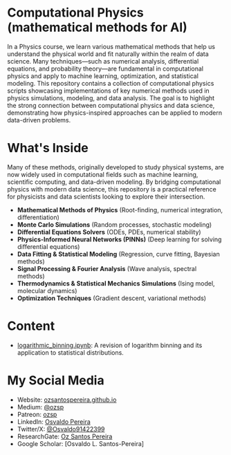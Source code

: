 # Computational Physics (mathematical methods for AI)

In a Physics course, we learn various mathematical methods that help us understand the physical world and fit naturally within the realm of data science. Many techniques—such as numerical analysis, differential equations, and probability theory—are fundamental in computational physics and apply to machine learning, optimization, and statistical modeling.  This repository contains a collection of computational physics scripts showcasing implementations of key numerical methods used in physics simulations, modeling, and data analysis. The goal is to highlight the strong connection between computational physics and data science, demonstrating how physics-inspired approaches can be applied to modern data-driven problems.  

# What's Inside  
Many of these methods, originally developed to study physical systems, are now widely used in computational fields such as machine learning, scientific computing, and data-driven modeling. By bridging computational physics with modern data science, this repository is a practical reference for physicists and data scientists looking to explore their intersection. 

- **Mathematical Methods of Physics** (Root-finding, numerical integration, differentiation)  
- **Monte Carlo Simulations** (Random processes, stochastic modeling)  
- **Differential Equations Solvers** (ODEs, PDEs, numerical stability)  
- **Physics-Informed Neural Networks (PINNs)** (Deep learning for solving differential equations)  
- **Data Fitting & Statistical Modeling** (Regression, curve fitting, Bayesian methods)  
- **Signal Processing & Fourier Analysis** (Wave analysis, spectral methods)  
- **Thermodynamics & Statistical Mechanics Simulations** (Ising model, molecular dynamics)  
- **Optimization Techniques** (Gradient descent, variational methods)

# Content
* [logarithmic_binning.ipynb](https://github.com/ozsantospereira/computational_physics/blob/main/logarithmic_binning.ipynb): A revision of logarithm binning and its application to statistical distributions.

# **My Social Media**
- Website: [ozsantospereira.github.io](https://ozsantospereira.github.io/)
- Medium: [@ozsp](https://medium.com/@ozsp)
- Patreon: [ozsp](https://www.patreon.com/c/ozsp)
- LinkedIn: [Osvaldo Pereira](https://www.linkedin.com/in/osvaldo-pereira)
- Twitter/X: [@Osvaldo91422399](https://twitter.com/Osvaldo91422399)
- ResearchGate: [Oz Santos Pereira](https://www.researchgate.net/profile/Oz-Santos-Pereira)
- Google Scholar: [Osvaldo L. Santos-Pereira]

 
